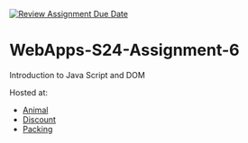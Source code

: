 [![Review Assignment Due Date](https://classroom.github.com/assets/deadline-readme-button-24ddc0f5d75046c5622901739e7c5dd533143b0c8e959d652212380cedb1ea36.svg)](https://classroom.github.com/a/1Z6dGCon)

# WebApps-S24-Assignment-6

Introduction to Java Script and DOM

Hosted at:

- [Animal](https://44-563-web-apps-s24.github.io/44563-webapps-s24-assignment6-SemStassen/animal.html)
- [Discount](https://44-563-web-apps-s24.github.io/44563-webapps-s24-assignment6-SemStassen/discount.html)
- [Packing](https://44-563-web-apps-s24.github.io/44563-webapps-s24-assignment6-SemStassen/packing.html)
